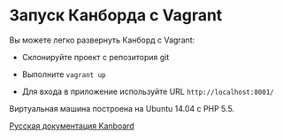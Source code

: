 Запуск Канборда с Vagrant
=========================



Вы можете легко развернуть Канборд с Vagrant:



-   Склонируйте проект с репозитория git



-   Выполните `vagrant up`



-   Для входа в приложение используйте URL `http://localhost:8001/`



Виртуальная машина построена на Ubuntu 14.04 с PHP 5.5.



 



 



 



 



 



 



[Русская документация Kanboard](http://Kanboard.ru/doc/)

